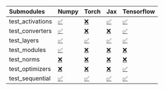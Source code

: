 | Submodules       | Numpy                                                                                                                           | Torch                                                                                                                           | Jax                                                                                                                             | Tensorflow                                                                                                                      |
|:-----------------|:--------------------------------------------------------------------------------------------------------------------------------|:--------------------------------------------------------------------------------------------------------------------------------|:--------------------------------------------------------------------------------------------------------------------------------|:--------------------------------------------------------------------------------------------------------------------------------|
| test_activations | <a href="https://github.com/unifyai/ivy/runs/8168533361?check_suite_focus=true" rel="noopener noreferrer" target="_blank">✅</a> | <a href="https://github.com/unifyai/ivy/runs/8168533577?check_suite_focus=true" rel="noopener noreferrer" target="_blank">❌</a> | <a href="https://github.com/unifyai/ivy/runs/8168533852?check_suite_focus=true" rel="noopener noreferrer" target="_blank">✅</a> | <a href="https://github.com/unifyai/ivy/runs/8168534172?check_suite_focus=true" rel="noopener noreferrer" target="_blank">✅</a> |
| test_converters  | <a href="https://github.com/unifyai/ivy/runs/8168533397?check_suite_focus=true" rel="noopener noreferrer" target="_blank">✅</a> | <a href="https://github.com/unifyai/ivy/runs/8168533606?check_suite_focus=true" rel="noopener noreferrer" target="_blank">❌</a> | <a href="https://github.com/unifyai/ivy/runs/8168533875?check_suite_focus=true" rel="noopener noreferrer" target="_blank">❌</a> | <a href="https://github.com/unifyai/ivy/runs/8168534213?check_suite_focus=true" rel="noopener noreferrer" target="_blank">✅</a> |
| test_layers      | <a href="https://github.com/unifyai/ivy/runs/8168533431?check_suite_focus=true" rel="noopener noreferrer" target="_blank">✅</a> | <a href="https://github.com/unifyai/ivy/runs/8168533629?check_suite_focus=true" rel="noopener noreferrer" target="_blank">✅</a> | <a href="https://github.com/unifyai/ivy/runs/8168533906?check_suite_focus=true" rel="noopener noreferrer" target="_blank">✅</a> | <a href="https://github.com/unifyai/ivy/runs/8168534264?check_suite_focus=true" rel="noopener noreferrer" target="_blank">✅</a> |
| test_modules     | <a href="https://github.com/unifyai/ivy/runs/8168533457?check_suite_focus=true" rel="noopener noreferrer" target="_blank">✅</a> | <a href="https://github.com/unifyai/ivy/runs/8168533672?check_suite_focus=true" rel="noopener noreferrer" target="_blank">❌</a> | <a href="https://github.com/unifyai/ivy/runs/8168533972?check_suite_focus=true" rel="noopener noreferrer" target="_blank">❌</a> | <a href="https://github.com/unifyai/ivy/runs/8168534333?check_suite_focus=true" rel="noopener noreferrer" target="_blank">❌</a> |
| test_norms       | <a href="https://github.com/unifyai/ivy/runs/8168533494?check_suite_focus=true" rel="noopener noreferrer" target="_blank">❌</a> | <a href="https://github.com/unifyai/ivy/runs/8168533734?check_suite_focus=true" rel="noopener noreferrer" target="_blank">❌</a> | <a href="https://github.com/unifyai/ivy/runs/8168534020?check_suite_focus=true" rel="noopener noreferrer" target="_blank">❌</a> | <a href="https://github.com/unifyai/ivy/runs/8168534390?check_suite_focus=true" rel="noopener noreferrer" target="_blank">❌</a> |
| test_optimizers  | <a href="https://github.com/unifyai/ivy/runs/8168533524?check_suite_focus=true" rel="noopener noreferrer" target="_blank">❌</a> | <a href="https://github.com/unifyai/ivy/runs/8168533774?check_suite_focus=true" rel="noopener noreferrer" target="_blank">❌</a> | <a href="https://github.com/unifyai/ivy/runs/8168534055?check_suite_focus=true" rel="noopener noreferrer" target="_blank">❌</a> | <a href="https://github.com/unifyai/ivy/runs/8168534442?check_suite_focus=true" rel="noopener noreferrer" target="_blank">✅</a> |
| test_sequential  | <a href="https://github.com/unifyai/ivy/runs/8168533552?check_suite_focus=true" rel="noopener noreferrer" target="_blank">✅</a> | <a href="https://github.com/unifyai/ivy/runs/8168533807?check_suite_focus=true" rel="noopener noreferrer" target="_blank">✅</a> | <a href="https://github.com/unifyai/ivy/runs/8168534114?check_suite_focus=true" rel="noopener noreferrer" target="_blank">✅</a> | <a href="https://github.com/unifyai/ivy/runs/8168534485?check_suite_focus=true" rel="noopener noreferrer" target="_blank">✅</a> |